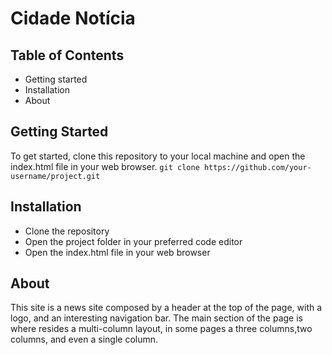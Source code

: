 # Cidade Notícia

## Table of Contents
- Getting started
- Installation
- About

## Getting Started
To get started, clone this repository to your local machine and open the index.html file in your web browser.
`git clone https://github.com/your-username/project.git`

## Installation
* Clone the repository
* Open the project folder in your preferred code editor
* Open the index.html file in your web browser

## About
This site is a news site composed by a header at the top of the page, with a logo, and an interesting navigation bar. The main section of the page is where resides a multi-column layout, in some pages a three columns,two columns, and even a single column. 